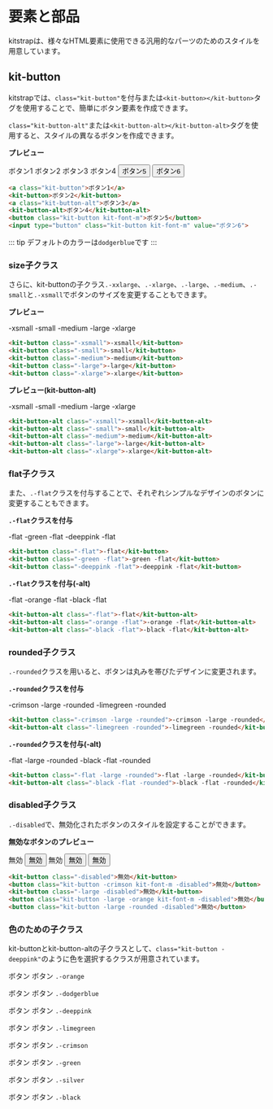 # 要素と部品

kitstrapは、様々なHTML要素に使用できる汎用的なパーツのためのスタイルを用意しています。

## kit-button <Badge text="Tag"/> <Badge text="Class"/>

kitstrapでは、`class="kit-button"`を付与または`<kit-button></kit-button>`タグを使用することで、簡単にボタン要素を作成できます。

`class="kit-button-alt"`または`<kit-button-alt></kit-button-alt>`タグを使用すると、スタイルの異なるボタンを作成できます。


**プレビュー**

<a class="kit-button">ボタン1</a>
<kit-button>ボタン2</kit-button>
<a class="kit-button-alt">ボタン3</a>
<kit-button-alt>ボタン4</kit-button-alt>
<button class="kit-button kit-font-m">ボタン5</button>
<input type="button" class="kit-button kit-font-m" value="ボタン6">

```html
<a class="kit-button">ボタン1</a>
<kit-button>ボタン2</kit-button>
<a class="kit-button-alt">ボタン3</a>
<kit-button-alt>ボタン4</kit-button-alt>
<button class="kit-button kit-font-m">ボタン5</button>
<input type="button" class="kit-button kit-font-m" value="ボタン6">
```

::: tip
デフォルトのカラーは`dodgerblue`です
:::

### size子クラス

さらに、kit-buttonの子クラス`.-xxlarge`、`.-xlarge`、`.-large`、`.-medium`、`.-small`と`.-xsmall`でボタンのサイズを変更することもできます。

**プレビュー**

<kit-button class="-xsmall">-xsmall</kit-button>
<kit-button class="-small">-small</kit-button>
<kit-button class="-medium">-medium</kit-button>
<kit-button class="-large">-large</kit-button>
<kit-button class="-xlarge">-xlarge</kit-button>

```html
<kit-button class="-xsmall">-xsmall</kit-button>
<kit-button class="-small">-small</kit-button>
<kit-button class="-medium">-medium</kit-button>
<kit-button class="-large">-large</kit-button>
<kit-button class="-xlarge">-xlarge</kit-button>
```


**プレビュー(kit-button-alt)**

<kit-button-alt class="-xsmall">-xsmall</kit-button-alt>
<kit-button-alt class="-small">-small</kit-button-alt>
<kit-button-alt class="-medium">-medium</kit-button-alt>
<kit-button-alt class="-large">-large</kit-button-alt>
<kit-button-alt class="-xlarge">-xlarge</kit-button-alt>


```html
<kit-button-alt class="-xsmall">-xsmall</kit-button-alt>
<kit-button-alt class="-small">-small</kit-button-alt>
<kit-button-alt class="-medium">-medium</kit-button-alt>
<kit-button-alt class="-large">-large</kit-button-alt>
<kit-button-alt class="-xlarge">-xlarge</kit-button-alt>
```

### flat子クラス

また、`.-flat`クラスを付与することで、それぞれシンプルなデザインのボタンに変更することもできます。


**`.-flat`クラスを付与**

<kit-button class="-flat">-flat</kit-button>
<kit-button class="-green -flat">-green -flat</kit-button>
<kit-button class="-deeppink -flat">-deeppink -flat</kit-button>


```html
<kit-button class="-flat">-flat</kit-button>
<kit-button class="-green -flat">-green -flat</kit-button>
<kit-button class="-deeppink -flat">-deeppink -flat</kit-button>
```

**`.-flat`クラスを付与(-alt)**

<kit-button-alt class="-flat">-flat</kit-button-alt>
<kit-button-alt class="-orange -flat">-orange -flat</kit-button-alt>
<kit-button-alt class="-black -flat">-black -flat</kit-button-alt>

```html
<kit-button-alt class="-flat">-flat</kit-button-alt>
<kit-button-alt class="-orange -flat">-orange -flat</kit-button-alt>
<kit-button-alt class="-black -flat">-black -flat</kit-button-alt>
```

### rounded子クラス

`.-rounded`クラスを用いると、ボタンは丸みを帯びたデザインに変更されます。

**`.-rounded`クラスを付与**

<kit-button class="-crimson -large -rounded">-crimson -large -rounded</kit-button>
<kit-button-alt class="-limegreen -rounded">-limegreen -rounded</kit-button-alt>


```html
<kit-button class="-crimson -large -rounded">-crimson -large -rounded</kit-button>
<kit-button-alt class="-limegreen -rounded">-limegreen -rounded</kit-button-alt>
```

**`.-rounded`クラスを付与(-alt)**

<kit-button class="-flat -large -rounded">-flat -large -rounded</kit-button>
<kit-button-alt class="-black -flat -rounded">-black -flat -rounded</kit-button-alt>

```html
<kit-button class="-flat -large -rounded">-flat -large -rounded</kit-button>
<kit-button-alt class="-black -flat -rounded">-black -flat -rounded</kit-button-alt>
```

### disabled子クラス

`.-disabled`で、無効化されたボタンのスタイルを設定することができます。

**無効なボタンのプレビュー**

<kit-button class="-disabled">無効</kit-button>
<button class="kit-button -crimson kit-font-m -disabled">無効</button>
<kit-button class="-large -disabled">無効</kit-button>
<button class="kit-button -large -orange kit-font-m -disabled">無効</button>
<button class="kit-button -large -rounded -disabled">無効</button>

```html
<kit-button class="-disabled">無効</kit-button>
<button class="kit-button -crimson kit-font-m -disabled">無効</button>
<kit-button class="-large -disabled">無効</kit-button>
<button class="kit-button -large -orange kit-font-m -disabled">無効</button>
<button class="kit-button -large -rounded -disabled">無効</button>
```

### 色のための子クラス

kit-buttonとkit-button-altの子クラスとして、`class="kit-button -deeppink"`のように色を選択するクラスが用意されています。

<a class="kit-button -orange">ボタン</a>
<a class="kit-button-alt -orange">ボタン</a>
`.-orange`

<a class="kit-button -dodgerblue">ボタン</a>
<a class="kit-button-alt -dodgerblue">ボタン</a>
`.-dodgerblue`

<a class="kit-button -deeppink">ボタン</a>
<a class="kit-button-alt -deeppink">ボタン</a>
`.-deeppink`

<a class="kit-button -limegreen">ボタン</a>
<a class="kit-button-alt -limegreen">ボタン</a>
`.-limegreen`

<a class="kit-button -crimson">ボタン</a>
<a class="kit-button-alt -crimson">ボタン</a>
`.-crimson`

<a class="kit-button -green">ボタン</a>
<a class="kit-button-alt -green">ボタン</a>
`.-green`

<a class="kit-button -silver">ボタン</a>
<a class="kit-button-alt -silver">ボタン</a>
`.-silver`

<a class="kit-button -black">ボタン</a>
<a class="kit-button-alt -black">ボタン</a>
`.-black`
